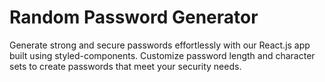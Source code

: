 # Random Password Generator
Generate strong and secure passwords effortlessly with our React.js app built using styled-components. Customize password length and character sets to create passwords that meet your security needs.
